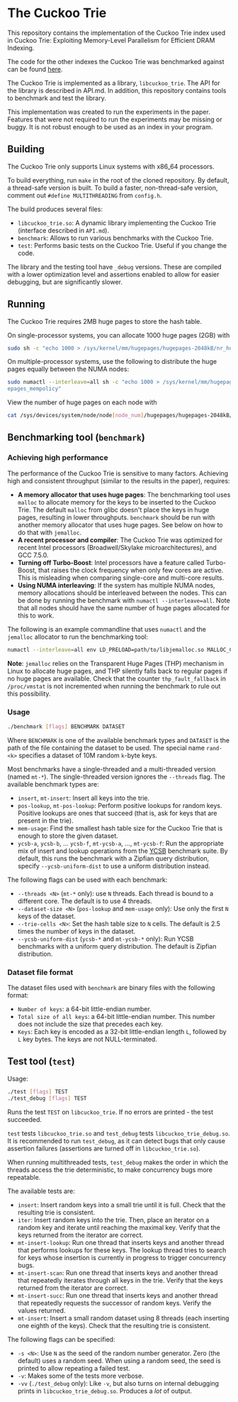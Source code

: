 # The Cuckoo Trie

This repository contains the implementation of the Cuckoo Trie index used in Cuckoo Trie: Exploiting Memory-Level Parallelism for Efficient DRAM Indexing.

The code for the other indexes the Cuckoo Trie was benchmarked against can be found [here](https://github.com/cuckoo-trie/other-benchmarked-indexes).

The Cuckoo Trie is implemented as a library, `libcuckoo_trie`. The API for the library is described in API.md. In addition, this repository contains tools to benchmark and test the library.

This implementation was created to run the experiments in the paper. Features that were not required to run the experiments may be missing or buggy. It is not robust enough to be used as an index in your program.

## Building

The Cuckoo Trie only supports Linux systems with x86_64 processors.

To build everything, run `make` in the root of the cloned repository. By default, a thread-safe version is built. To build a faster, non-thread-safe version, comment out `#define MULTITHREADING` from `config.h`.

The build produces several files:
- `libcuckoo_trie.so`: A dynamic library implementing the Cuckoo Trie (interface described in `API.md`).
- `benchmark`: Allows to run various benchmarks with the Cuckoo Trie.
- `test`: Performs basic tests on the Cuckoo Trie. Useful if you change the code.

The library and the testing tool have `_debug` versions. These are compiled with a lower optimization level and assertions enabled to allow for easier debugging, but are significantly slower.

## Running

The Cuckoo Trie requires 2MB huge pages to store the hash table.

On single-processor systems, you can allocate 1000 huge pages (2GB) with

```sh
sudo sh -c "echo 1000 > /sys/kernel/mm/hugepages/hugepages-2048kB/nr_hugepages"
```

On multiple-processor systems, use the following to distribute the huge pages equally between the NUMA nodes:

```sh
sudo numactl --interleave=all sh -c "echo 1000 > /sys/kernel/mm/hugepages/hugepages-2048kB/nr_hug
epages_mempolicy"
```

View the number of huge pages on each node with

```sh
cat /sys/devices/system/node/node[node_num]/hugepages/hugepages-2048kB/nr_hugepages
```

## Benchmarking tool (`benchmark`)

### Achieving high performance

The performance of the Cuckoo Trie is sensitive to many factors. Achieving high and consistent throughput (similar to the results in the paper), requires:
- **A memory allocator that uses huge pages**: The benchmarking tool uses `malloc` to allocate memory for the keys to be inserted to the Cuckoo Trie. The default `malloc` from glibc doesn't place the keys in huge pages, resulting in lower throughputs. `benchmark` should be run with another memory allocator that uses huge pages. See below on how to do that with `jemalloc`.
- **A recent processor and compiler**: The Cuckoo Trie was optimized for recent Intel processors (Broadwell/Skylake microarchitectures), and GCC 7.5.0.
- **Turning off Turbo-Boost**: Intel processors have a feature called Turbo-Boost, that raises the clock frequency when only few cores are active. This is misleading when comparing single-core and multi-core results.
- **Using NUMA interleaving**: If the system has multiple NUMA nodes, memory allocations should be interleaved between the nodes. This can be done by running the benchmark with `numactl --interleave=all`. Note that all nodes should have the same number of huge pages allocated for this to work.

The following is an example commandline that uses `numactl` and the `jemalloc` allocator to run the benchmarking tool:
```sh
numactl --interleave=all env LD_PRELOAD=path/to/libjemalloc.so MALLOC_CONF=thp:always ./benchmark insert rand-8
```

**Note**: `jemalloc` relies on the Transparent Huge Pages (THP) mechanism in Linux to allocate huge pages, and THP silently falls back to regular pages if no huge pages are available. Check that the counter `thp_fault_fallback` in `/proc/vmstat` is not incremented when running the benchmark to rule out this possibility.

### Usage

```sh
./benchmark [flags] BENCHMARK DATASET
```

Where `BENCHMARK` is one of the available benchmark types and `DATASET` is the path of the file containing the dataset to be used. The special name `rand-<k>` specifies a dataset of 10M random `k`-byte keys.

Most benchmarks have a single-threaded and a multi-threaded version (named `mt-*`). The single-threaded version ignores the `--threads` flag. The available benchmark types are:
- `insert`, `mt-insert`: Insert all keys into the trie.
- `pos-lookup`, `mt-pos-lookup`: Perform positive lookups for random keys. Positive lookups are ones that succeed (that is, ask for keys that are present in the trie).
- `mem-usage`: Find the smallest hash table size for the Cuckoo Trie that is enough to store the given dataset.
- `ycsb-a`, `ycsb-b`, ... `ycsb-f`, `mt-ycsb-a`, ..., `mt-ycsb-f`: Run the appropriate mix of insert and lookup operations from the [YCSB](https://github.com/brianfrankcooper/YCSB/wiki/Core-Workloads) benchmark suite. By default, this runs the benchmark with a Zipfian query distribution, specify `--ycsb-uniform-dist` to use a uniform distribution instead.

The following flags can be used with each benchmark:
- `--threads <N>` (`mt-*` only): use `N` threads. Each thread is bound to a different core. The default is to use 4 threads.
- `--dataset-size <N>` (`pos-lookup` and `mem-usage` only): Use only the first `N` keys of the dataset.
- `--trie-cells <N>`: Set the hash table size to `N` cells. The default is 2.5 times the number of keys in the dataset.
- `--ycsb-uniform-dist` (`ycsb-*` and `mt-ycsb-*` only): Run YCSB benchmarks with a uniform query distribution. The default is Zipfian distribution.

### Dataset file format

The dataset files used with `benchmark` are binary files with the following format:
- `Number of keys`: a 64-bit little-endian number.
- `Total size of all keys`: a 64-bit little-endian number. This number does not include the size that precedes each key.
- `Keys`: Each key is encoded as a 32-bit little-endian length `L`, followed by `L` key bytes. The keys are not NULL-terminated.

## Test tool (`test`)

Usage:

```sh
./test [flags] TEST
./test_debug [flags] TEST
```

Runs the test `TEST` on `libcuckoo_trie`. If no errors are printed - the test succeeded.

`test` tests `libcuckoo_trie.so` and `test_debug` tests `libcuckoo_trie_debug.so`. It is recommended to run `test_debug`, as it can detect bugs that only cause assertion failures (assertions are turned off in `libcuckoo_trie.so`).

When running multithreaded tests, `test_debug` makes the order in which the threads access the trie deterministic, to make concurrency bugs more repeatable.

The available tests are:
- `insert`: Insert random keys into a small trie until it is full. Check that the resulting trie is consistent.
- `iter`: Insert random keys into the trie. Then, place an iterator on a random key and iterate until reaching the maximal key. Verify that the keys returned from the iterator are correct.
- `mt-insert-lookup`: Run one thread that inserts keys and another thread that performs lookups for these keys. The lookup thread tries to search for keys whose insertion is currently in progress to trigger concurrency bugs.
- `mt-insert-scan`: Run one thread that inserts keys and another thread that repeatedly iterates through all keys in the trie. Verify that the keys returned from the iterator are correct.
- `mt-insert-succ`: Run one thread that inserts keys and another thread that repeatedly requests the successor of random keys. Verify the values returned.
- `mt-insert`: Insert a small random dataset using 8 threads (each inserting one eighth of the keys). Check that the resulting trie is consistent.

The following flags can be specified:
- `-s <N>`: Use `N` as the seed of the random number generator. Zero (the default) uses a random seed. When using a random seed, the seed is printed to allow repeating a failed test.
- `-v`: Makes some of the tests more verbose.
- `-vv` (`./test_debug` only): Like `-v`, but also turns on internal debugging prints in `libcuckoo_trie_debug.so`. Produces a *lot* of output.